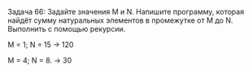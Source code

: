 
Задача 66: Задайте значения M и N. Напишите программу, которая найдёт сумму
натуральных элементов в промежутке от M до N. Выполнить с помощью рекурсии.

M = 1; N = 15 -> 120

M = 4; N = 8. -> 30